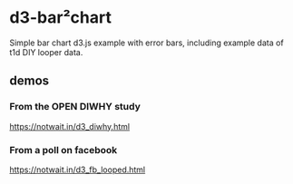 # d3-bar²chart
Simple bar chart d3.js example with error bars, including example data of t1d DIY looper data.

## demos

### From the OPEN DIWHY study
https://notwait.in/d3_diwhy.html

### From a poll on facebook
https://notwait.in/d3_fb_looped.html